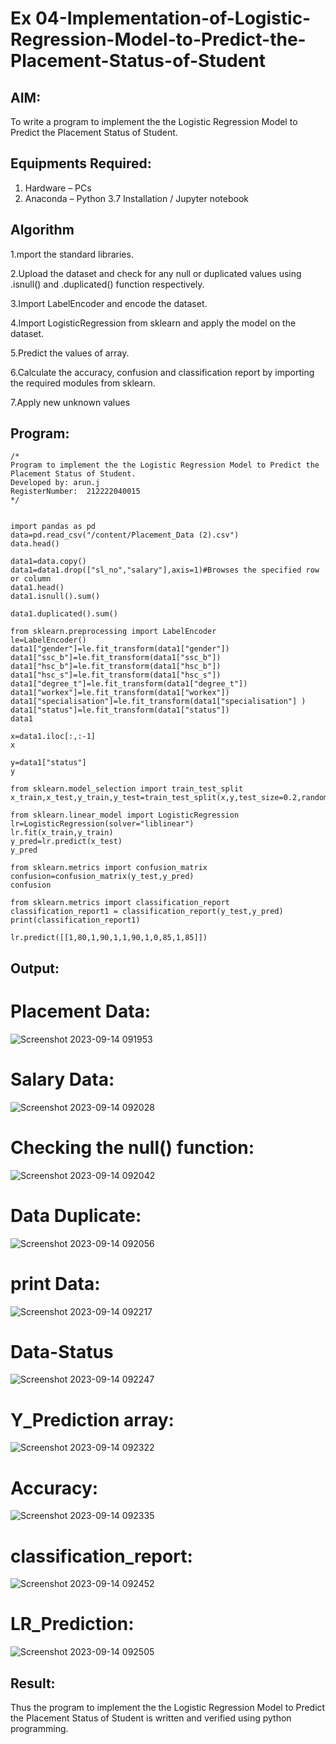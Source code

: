 # Ex 04-Implementation-of-Logistic-Regression-Model-to-Predict-the-Placement-Status-of-Student
## AIM:
To write a program to implement the the Logistic Regression Model to Predict the Placement Status of Student.
## Equipments Required:
1. Hardware – PCs
2. Anaconda – Python 3.7 Installation / Jupyter notebook

## Algorithm
1.mport the standard libraries.

2.Upload the dataset and check for any null or duplicated values using .isnull() and .duplicated() function respectively.

3.Import LabelEncoder and encode the dataset.

4.Import LogisticRegression from sklearn and apply the model on the dataset.

5.Predict the values of array.

6.Calculate the accuracy, confusion and classification report by importing the required modules from sklearn.

7.Apply new unknown values

## Program:
```
/*
Program to implement the the Logistic Regression Model to Predict the Placement Status of Student.
Developed by: arun.j
RegisterNumber:  212222040015
*/


import pandas as pd
data=pd.read_csv("/content/Placement_Data (2).csv")
data.head()

data1=data.copy()
data1=data1.drop(["sl_no","salary"],axis=1)#Browses the specified row or column
data1.head()
data1.isnull().sum()

data1.duplicated().sum()

from sklearn.preprocessing import LabelEncoder
le=LabelEncoder()
data1["gender"]=le.fit_transform(data1["gender"])
data1["ssc_b"]=le.fit_transform(data1["ssc_b"])
data1["hsc_b"]=le.fit_transform(data1["hsc_b"])
data1["hsc_s"]=le.fit_transform(data1["hsc_s"])
data1["degree_t"]=le.fit_transform(data1["degree_t"])
data1["workex"]=le.fit_transform(data1["workex"])
data1["specialisation"]=le.fit_transform(data1["specialisation"] )
data1["status"]=le.fit_transform(data1["status"])
data1

x=data1.iloc[:,:-1]
x

y=data1["status"]
y

from sklearn.model_selection import train_test_split
x_train,x_test,y_train,y_test=train_test_split(x,y,test_size=0.2,random_state=0)

from sklearn.linear_model import LogisticRegression
lr=LogisticRegression(solver="liblinear")
lr.fit(x_train,y_train)
y_pred=lr.predict(x_test)
y_pred

from sklearn.metrics import confusion_matrix
confusion=confusion_matrix(y_test,y_pred)
confusion

from sklearn.metrics import classification_report
classification_report1 = classification_report(y_test,y_pred)
print(classification_report1)

lr.predict([[1,80,1,90,1,1,90,1,0,85,1,85]])
```

## Output:
# Placement Data:
![Screenshot 2023-09-14 091953](https://github.com/arun1111j/Implementation-of-Logistic-Regression-Model-to-Predict-the-Placement-Status-of-Student/assets/128461833/13c83e06-ce38-45ee-b421-e3143398963c)
# Salary Data:
![Screenshot 2023-09-14 092028](https://github.com/arun1111j/Implementation-of-Logistic-Regression-Model-to-Predict-the-Placement-Status-of-Student/assets/128461833/5ac3b449-45e5-42b8-93ff-3cff53cd2142)
# Checking the null() function:
![Screenshot 2023-09-14 092042](https://github.com/arun1111j/Implementation-of-Logistic-Regression-Model-to-Predict-the-Placement-Status-of-Student/assets/128461833/58ff707e-5ab7-4a22-a06a-4c50dbe29225)
# Data Duplicate:
![Screenshot 2023-09-14 092056](https://github.com/arun1111j/Implementation-of-Logistic-Regression-Model-to-Predict-the-Placement-Status-of-Student/assets/128461833/d2c78f07-a421-4ab5-a693-40998adb1ea5)
# print Data:
![Screenshot 2023-09-14 092217](https://github.com/arun1111j/Implementation-of-Logistic-Regression-Model-to-Predict-the-Placement-Status-of-Student/assets/128461833/f4e87389-cc9e-4a33-ab3e-b9f213c02c8a)
# Data-Status
![Screenshot 2023-09-14 092247](https://github.com/arun1111j/Implementation-of-Logistic-Regression-Model-to-Predict-the-Placement-Status-of-Student/assets/128461833/e8ca9aea-cad4-434b-a380-bfc8b77e9494)
# Y_Prediction array:
![Screenshot 2023-09-14 092322](https://github.com/arun1111j/Implementation-of-Logistic-Regression-Model-to-Predict-the-Placement-Status-of-Student/assets/128461833/5faa5097-f601-448f-a283-97044713bd3f)
# Accuracy:
![Screenshot 2023-09-14 092335](https://github.com/arun1111j/Implementation-of-Logistic-Regression-Model-to-Predict-the-Placement-Status-of-Student/assets/128461833/a078773b-3353-4788-8a39-2a194edbaaa6)
# classification_report:
![Screenshot 2023-09-14 092452](https://github.com/arun1111j/Implementation-of-Logistic-Regression-Model-to-Predict-the-Placement-Status-of-Student/assets/128461833/66919176-5280-4337-bf8d-4d201c4a7ac2)

# LR_Prediction:

![Screenshot 2023-09-14 092505](https://github.com/arun1111j/Implementation-of-Logistic-Regression-Model-to-Predict-the-Placement-Status-of-Student/assets/128461833/63464877-d71b-4f98-9e23-b980a78ed164)




## Result:
Thus the program to implement the the Logistic Regression Model to Predict the Placement Status of Student is written and verified using python programming.
